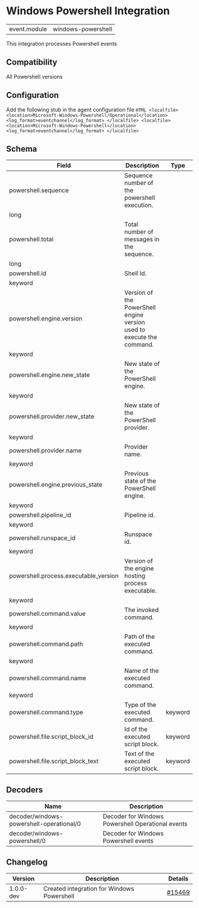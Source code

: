 # Windows Powershell Integration


|   |   |
|---|---|
| event.module | windows-powershell |

This integration processes Powershell events

## Compatibility

All Powershell versions

## Configuration

Add the following stub in the agent configuration file  ```HTML <localfile>
  <location>Microsoft-Windows-Powershell/Operational</location>
  <log_format>eventchannel</log_format>
</localfile>
<localfile>
  <location>Microsoft-Windows-Powershell</location>
  <log_format>eventchannel</log_format>
</localfile> ```


## Schema

| Field | Description | Type |
|---|---|---|
| powershell.sequence | Sequence number of the powershell execution.
 | long |
| powershell.total | Total number of messages in the sequence.
 | long |
| powershell.id | Shell Id.
 | keyword |
| powershell.engine.version | Version of the PowerShell engine version used to execute the command.
 | keyword |
| powershell.engine.new_state | New state of the PowerShell engine.
 | keyword |
| powershell.provider.new_state | New state of the PowerShell provider.
 | keyword |
| powershell.provider.name | Provider name.
 | keyword |
| powershell.engine.previous_state | Previous state of the PowerShell engine.
 | keyword |
| powershell.pipeline_id | Pipeline id.
 | keyword |
| powershell.runspace_id | Runspace id.
 | keyword |
| powershell.process.executable_version | Version of the engine hosting process executable.
 | keyword |
| powershell.command.value | The invoked command.
 | keyword |
| powershell.command.path | Path of the executed command.
 | keyword |
| powershell.command.name | Name of the executed command.
 | keyword |
| powershell.command.type | Type of the executed command. | keyword |
| powershell.file.script_block_id | Id of the executed script block. | keyword |
| powershell.file.script_block_text | Text of the executed script block. | keyword |
## Decoders

| Name | Description |
|---|---|
| decoder/windows-powershell-operational/0 | Decoder for Windows Powershell Operational events |
| decoder/windows-powershell/0 | Decoder for Windows Powershell events |
## Changelog

| Version | Description | Details |
|---|---|---|
| 1.0.0-dev | Created integration for Windows Powershell | [#15469](#) |
